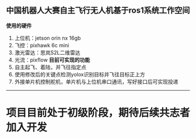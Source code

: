 中国机器人大赛自主飞行无人机基于ros1系统工作空间
---
**使用的硬件**
1. 上位机：jetson orin nx 16gb
2. 飞控：pixhawk 6c mini
3. 激光雷达：思岚S2L二维雷达
4. 光流：pixflow
**目前可实现的功能**
1. 自主起飞、着陆，并飞往指定点
2. 使用修改后的关键点检测yolox识别目标并飞往目标正上方
3. 外接单片机控制舵机，单片机与上位机串口通讯，写好接口后可实现投递
---
# 项目目前处于初级阶段，期待后续共志者加入开发
